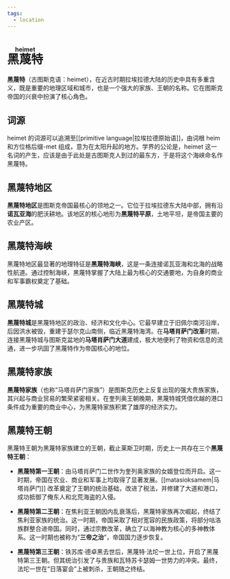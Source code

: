 ```yaml
---
tags:
  - location
---
```

# <ruby>黑蔑特<rt>heimet</rt></ruby>

**黑蔑特**（古图斯克语：heimet），在近古时期拉埃拉德大陆的历史中具有多重含义，既是重要的地理区域和城市，也是一个强大的家族、王朝的名称。它在图斯克帝国的兴衰中扮演了核心角色。

## 词源

heimet 的词源可以追溯至[[primitive language|拉埃拉德原始语]]，由词根 heim 和方位格后缀-met 组成，意为在太阳升起的地方。学界的公论是，heimet 这一名词的产生，应该是由于此处是古图斯克人到过的最东方，于是将这个海峡命名作黑蔑特。

## 黑蔑特地区

**黑蔑特地区**是图斯克帝国最核心的领地之一。它位于拉埃拉德东大陆中部，拥有沿**诺瓦亚海**的肥沃耕地。该地区的核心地形为**黑蔑特平原**，土地平坦，是帝国主要的农业产区。

## 黑蔑特海峡

黑蔑特地区最显著的地理特征是**黑蔑特海峡**，这是一条连接诺瓦亚海和北海的战略性航道。通过控制海峡，黑蔑特掌握了大陆上最为核心的交通要地，为自身的商业和军事霸权奠定了基础。

## 黑蔑特城

**黑蔑特城**是黑蔑特地区的政治、经济和文化中心。它最早建立于旧佩尔南河沿岸，后因洪水被毁，重建于瑟尔克山南侧，临近黑蔑特海湾。在**马塔肖萨门改革**时期，连接黑蔑特城与图斯克盆地的**马塔肖萨门大道**建成，极大地便利了物资和信息的流通，进一步巩固了黑蔑特作为帝国核心的地位。

## 黑蔑特家族

**黑蔑特家族**（也称“马塔肖萨门家族”）是图斯克历史上反复出现的强大贵族家族，其兴起与商业贸易的繁荣紧密相关。在奎列奥王朝晚期，黑蔑特城凭借优越的港口条件成为重要的商业中心，为黑蔑特家族积累了雄厚的经济实力。

## 黑蔑特王朝

黑蔑特王朝为黑蔑特家族建立的王朝，截止莱斯卫时期，历史上一共存在三个**黑蔑特王朝**：

- **黑蔑特第一王朝**：由马塔肖萨门二世作为奎列奥家族的女婿登位而开启。这一时期，帝国在农业、商业和军事上均取得了显著发展。[[matasioksamem|马塔肖萨门]] 改革奠定了王朝的统治基础，改进了税法，并修建了大道和港口，成功抵御了俺东人和北荒海盗的入侵。
    
- **黑蔑特第二王朝**：在焦利亚王朝因内乱衰落后，黑蔑特家族再次崛起，终结了焦利亚家族的统治。这一时期，帝国采取了相对宽容的民族政策，将部分咕洛族群整合进帝国。同时，通过宗教改革，确立了以海神教为核心的多神教体系。这一时期也被称为“**三帝之治**”，帝国国力逐步恢复。
    
- **黑蔑特第三王朝**：铁苏库·德卓黑去世后，黑蔑特·法坨一世上位，开启了黑蔑特第三王朝。但其统治引发了与贵族和瓦特苏卡瑟姆一世势力的冲突。最终，法坨一世在“日落宴会”上被刺杀，王朝随之终结。